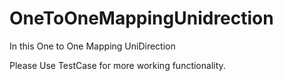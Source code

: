 # OneToOneMappingUnidrection
In this One to One Mapping UniDirection


Please Use TestCase for more working functionality.
